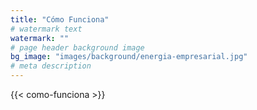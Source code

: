 ```yaml
---
title: "Cómo Funciona"
# watermark text
watermark: ""
# page header background image
bg_image: "images/background/energia-empresarial.jpg"
# meta description
---
```


{{< como-funciona >}}